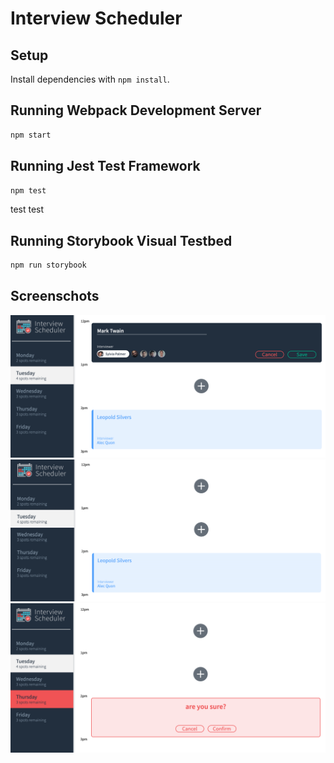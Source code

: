 # Interview Scheduler


## Setup

Install dependencies with `npm install`.

## Running Webpack Development Server

```sh
npm start
```

## Running Jest Test Framework

```sh
npm test
```
test test

## Running Storybook Visual Testbed

```sh
npm run storybook
```
## Screenschots
!["General view"](https://github.com/BilliMorgan/scheduler/blob/master/docs/newAppointment.png?raw=true)
!["No appointment added"](https://github.com/BilliMorgan/scheduler/blob/master/docs/generalView.png?raw=true)
!["Delete message"](https://github.com/BilliMorgan/scheduler/blob/master/docs/deletAppointment.png?raw=true)
